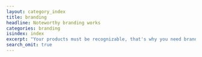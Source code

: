 ```yaml
---
layout: category_index
title: branding
headline: Noteworthy branding works
categories: branding
isindex: index
excerpt: "Your products must be recognizable, that's why you need branding, to build your product identity."
search_omit: true
---
```

